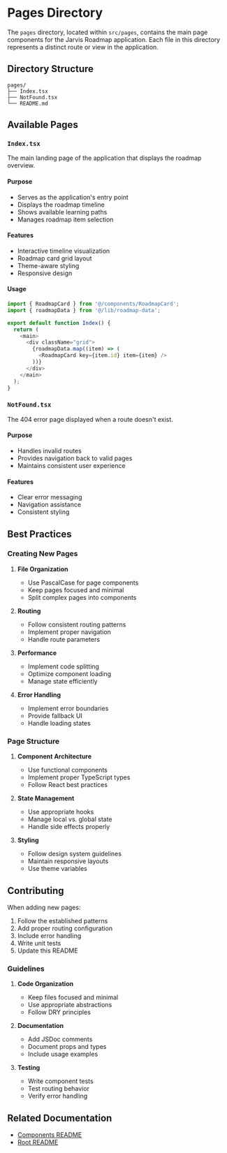 # Pages Directory

The `pages` directory, located within `src/pages`, contains the main page components for the Jarvis Roadmap application. Each file in this directory represents a distinct route or view in the application.

## Directory Structure

```
pages/
├── Index.tsx
├── NotFound.tsx
└── README.md
```

## Available Pages

### `Index.tsx`

The main landing page of the application that displays the roadmap overview.

#### Purpose
- Serves as the application's entry point
- Displays the roadmap timeline
- Shows available learning paths
- Manages roadmap item selection

#### Features
- Interactive timeline visualization
- Roadmap card grid layout
- Theme-aware styling
- Responsive design

#### Usage

```typescript
import { RoadmapCard } from '@/components/RoadmapCard';
import { roadmapData } from '@/lib/roadmap-data';

export default function Index() {
  return (
    <main>
      <div className="grid">
        {roadmapData.map((item) => (
          <RoadmapCard key={item.id} item={item} />
        ))}
      </div>
    </main>
  );
}
```

### `NotFound.tsx`

The 404 error page displayed when a route doesn't exist.

#### Purpose
- Handles invalid routes
- Provides navigation back to valid pages
- Maintains consistent user experience

#### Features
- Clear error messaging
- Navigation assistance
- Consistent styling

## Best Practices

### Creating New Pages

1. **File Organization**
   - Use PascalCase for page components
   - Keep pages focused and minimal
   - Split complex pages into components

2. **Routing**
   - Follow consistent routing patterns
   - Implement proper navigation
   - Handle route parameters

3. **Performance**
   - Implement code splitting
   - Optimize component loading
   - Manage state efficiently

4. **Error Handling**
   - Implement error boundaries
   - Provide fallback UI
   - Handle loading states

### Page Structure

1. **Component Architecture**
   - Use functional components
   - Implement proper TypeScript types
   - Follow React best practices

2. **State Management**
   - Use appropriate hooks
   - Manage local vs. global state
   - Handle side effects properly

3. **Styling**
   - Follow design system guidelines
   - Maintain responsive layouts
   - Use theme variables

## Contributing

When adding new pages:

1. Follow the established patterns
2. Add proper routing configuration
3. Include error handling
4. Write unit tests
5. Update this README

### Guidelines

1. **Code Organization**
   - Keep files focused and minimal
   - Use appropriate abstractions
   - Follow DRY principles

2. **Documentation**
   - Add JSDoc comments
   - Document props and types
   - Include usage examples

3. **Testing**
   - Write component tests
   - Test routing behavior
   - Verify error handling

## Related Documentation

- [Components README](../components/README.md)
- [Root README](../../README.md)
